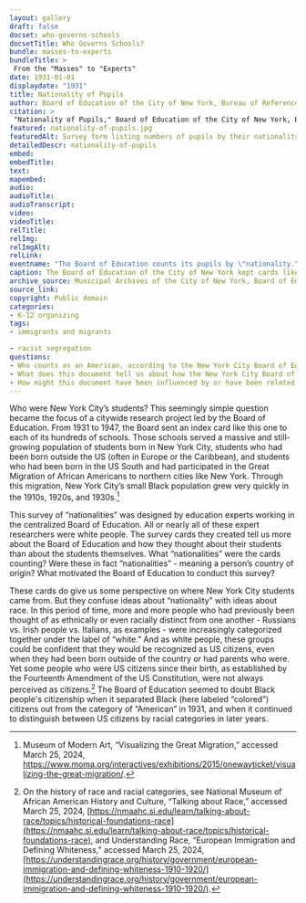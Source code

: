 ```yaml
--- 
layout: gallery
draft: false
docset: who-governs-schools
docsetTitle: Who Governs Schools?
bundle: masses-to-experts
bundleTitle: >
 From the "Masses" to "Experts"
date: 1931-01-01
displaydate: "1931"
title: Nationality of Pupils
author: Board of Education of the City of New York, Bureau of Reference, Research, and Statistics
citation: >
 "Nationality of Pupils," Board of Education of the City of New York, Bureau of Reference, Research, and Statistics, in New York City Civil Rights History Project, Accessed: [Month Day, Year], https://nyccivilrightshistory.org/gallery/nationality-of-pupils.
featured: nationality-of-pupils.jpg
featuredAlt: Survey form listing numbers of pupils by their nationality or racial category.
detailedDescr: nationality-of-pupils
embed: 
embedTitle: 
text: 
mapembed: 
audio: 
audioTitle: 
audioTranscript: 
video: 
videoTitle: 
relTitle: 
relImg: 
relImgAlt: 
relLink: 
eventname: "The Board of Education counts its pupils by \"nationality.\""
caption: The Board of Education of the City of New York kept cards like these to count the number of students of different “nationalities” in each school. 
archive_source: Municipal Archives of the City of New York, Board of Education Papers
source_link: 
copyright: Public domain
categories: 
- K-12 organizing
tags: 
- immigrants and migrants

- racist segregation
questions: 
- Who counts as an American, according to the New York City Board of Education in 1931? How does this definition of American compare to who was in fact a US citizen at the time? 
- What does this document tell us about how the New York City Board of Education thought about its students at this time? 
- How might this document have been influenced by or have been related to how school governance worked in New York City at the time?
--- 
```

 
Who were New York City’s students? This seemingly simple question became the focus of a citywide research project led by the Board of Education. From 1931 to 1947, the Board sent an index card like this one to each of its hundreds of schools. Those schools served a massive and still-growing population of students born in New York City, students who had been born outside the US (often in Europe or the Caribbean), and students who had been born in the US South and had participated in the Great Migration of African Americans to northern cities like New York. Through this migration, New York City’s small Black population grew very quickly in the 1910s, 1920s, and 1930s.[^1]

This survey of “nationalities” was designed by education experts working in the centralized Board of Education. All or nearly all of these expert researchers were white people. The survey cards they created  tell us more about the Board of Education and how they thought about their students than about the students themselves. What “nationalities” were the cards counting? Were these in fact “nationalities” - meaning a person’s country of origin? What motivated the Board of Education to conduct this survey?

These cards do give us some perspective on where New York City students came from. But they confuse ideas about “nationality” with ideas about race. In this period of time, more and more people who had previously been thought of as ethnically or even racially distinct from one another - Russians vs. Irish people vs. Italians, as examples - were increasingly categorized together under the label of “white.” And as white people, these groups could be confident that they would be recognized as US citizens, even when they had been born outside of the country or had parents who were. Yet some people who were US citizens since their birth, as established by the Fourteenth Amendment of the US Constitution, were not always perceived as citizens.[^2] The Board of Education seemed to doubt Black people's citizenship when it separated Black (here labeled “colored”) citizens out from the category of “American” in 1931, and when it continued to distinguish between US citizens by racial categories in later years.  

[^1]: Museum of Modern Art, “Visualizing the Great Migration,” accessed March 25, 2024, <https://www.moma.org/interactives/exhibitions/2015/onewayticket/visualizing-the-great-migration/>.

[^2]: On the history of race and racial categories, see National Museum of African American History and Culture, “Talking about Race,” accessed March 25, 2024, [https://nmaahc.si.edu/learn/talking-about-race/topics/historical-foundations-race](https://nmaahc.si.edu/learn/talking-about-race/topics/historical-foundations-race), and Understanding Race, “European Immigration and Defining Whiteness,” accessed March 25, 2024, [https://understandingrace.org/history/government/european-immigration-and-defining-whiteness-1910-1920/](https://understandingrace.org/history/government/european-immigration-and-defining-whiteness-1910-1920/).
